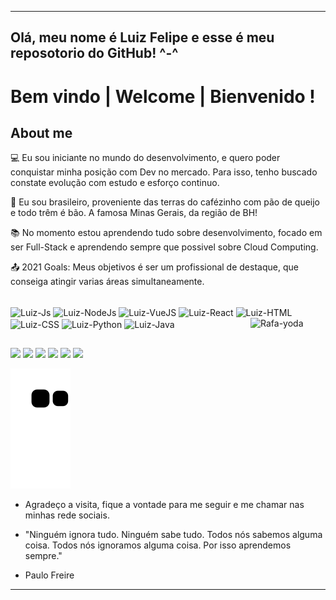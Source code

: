
----------------------------------------------------------------------------------

## Olá, meu nome é Luiz Felipe e esse é meu reposotorio do GitHub! ^-^

# Bem vindo | Welcome | Bienvenido !

## About me

:computer: Eu sou iniciante no mundo do desenvolvimento, e quero poder conquistar minha posição com Dev no mercado. Para isso, tenho buscado constate evolução com estudo e esforço continuo. 

:house_with_garden: Eu sou brasileiro, proveniente das terras do cafézinho com pão de queijo e todo trêm é bão. A famosa Minas Gerais, da região de BH!

:books: No momento estou aprendendo tudo sobre desenvolvimento, focado em ser Full-Stack e aprendendo sempre que possivel sobre Cloud Computing.

:outbox_tray: 2021 Goals: Meus objetivos é ser um profissional de destaque, que conseiga atingir varias áreas simultaneamente.


  
<div style="display: inline_block"><br>
  <img align="center" alt="Luiz-Js" height="30" width="40" src="https://cdn.jsdelivr.net/gh/devicons/devicon@v2.15.1/devicon.min.css">
  <img align="center" alt="Luiz-NodeJs" height="30" width="40" src="https://cdn.jsdelivr.net/gh/devicons/devicon@v2.15.1/devicon.min.css">
  <img align="center" alt="Luiz-VueJS" height="50" width="50" src="https://cdn.jsdelivr.net/gh/devicons/devicon@v2.15.1/devicon.min.css">
  <img align="center" alt="Luiz-React" height="30" width="40" src="https://cdn.jsdelivr.net/gh/devicons/devicon@v2.15.1/devicon.min.css">
  <img align="center" alt="Luiz-HTML" height="30" width="40" src="https://cdn.jsdelivr.net/gh/devicons/devicon@v2.15.1/devicon.min.css">
  <img align="center" alt="Luiz-CSS" height="30" width="40" src="https://cdn.jsdelivr.net/gh/devicons/devicon@v2.15.1/devicon.min.css">
  <img align="center" alt="Luiz-Python" height="30" width="40" src="https://cdn.jsdelivr.net/gh/devicons/devicon@v2.15.1/devicon.min.css">
  <img align="center" alt="Luiz-Java" height="30" width="40" src="https://cdn.jsdelivr.net/gh/devicons/devicon@v2.15.1/devicon.min.css">
  <img align="right" alt="Rafa-yoda" src="https://github.com/TheDudeThatCode/TheDudeThatCode/blob/master/Assets/hmm.gif"  width="120" height="106" frameBorder="0">
  
  </img>
</div>
  
  ##
 
<div> 
  <a href="https://www.youtube.com/channel/UC0mEMhS3j4SFtZTjsQh8kpg" target="_blank"><img src="https://img.shields.io/badge/YouTube-FF0000?style=for-the-badge&logo=youtube&logoColor=white" target="_blank"></a>
  <a href="https://www.instagram.com/luizin_8/" target="_blank"><img src="https://img.shields.io/badge/-Instagram-%23E4405F?style=for-the-badge&logo=instagram&logoColor=white" target="_blank"></a>
 	<a href="hhttps://www.twitch.tv/avestruzy" target="_blank"><img src="https://img.shields.io/badge/Twitch-9146FF?style=for-the-badge&logo=twitch&logoColor=white" target="_blank"></a>
 <a href="https://discord.com/invite/tmsKJ6TctE" target="_blank"><img src="https://img.shields.io/badge/Discord-7289DA?style=for-the-badge&logo=discord&logoColor=white" target="_blank"></a> 
  <a href = "mailto:luiz.felipeam@hotmail.com"><img src="https://img.shields.io/badge/Microsoft_Outlook-0078D4?style=for-the-badge&logo=microsoft-outlook&logoColor=white" target="_blank"></a>
  <a href="https://www.linkedin.com/in/luiz-felipe-a-6417ab93/" target="_blank"><img src="https://img.shields.io/badge/-LinkedIn-%230077B5?style=for-the-badge&logo=linkedin&logoColor=white" target="_blank"></a> 
 
  ![Snake animation](https://github.com/rafaballerini/rafaballerini/blob/output/github-contribution-grid-snake.svg)
 
</div>


- Agradeço a visita, fique a vontade para me seguir e me chamar nas minhas rede sociais.

- "Ninguém ignora tudo. Ninguém sabe tudo. Todos nós sabemos alguma coisa. Todos nós ignoramos alguma coisa. Por isso aprendemos sempre."
- Paulo Freire

----------------------------------------------------------------------------------
